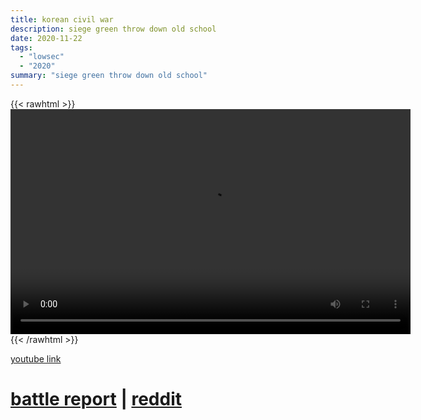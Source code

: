 ```yaml
---
title: korean civil war
description: siege green throw down old school
date: 2020-11-22
tags:
  - "lowsec"
  - "2020"
summary: "siege green throw down old school"
---
```


{{< rawhtml >}}<video width="640" height="360" controls>
<source src="https://crowdfile.net/snuffed/korean-civil-war.mp4" type="video/mp4">
Your browser does not support the video tag.</video>{{< /rawhtml >}}

[youtube link](https://www.youtube.com/watch?v=e106TZq_fiA)

# [battle report](https://br.evetools.org/related/30002539/202011221000) | [reddit](https://www.reddit.com/r/Eve/comments/jyubov/the_koren_civil_war_part_2/)

